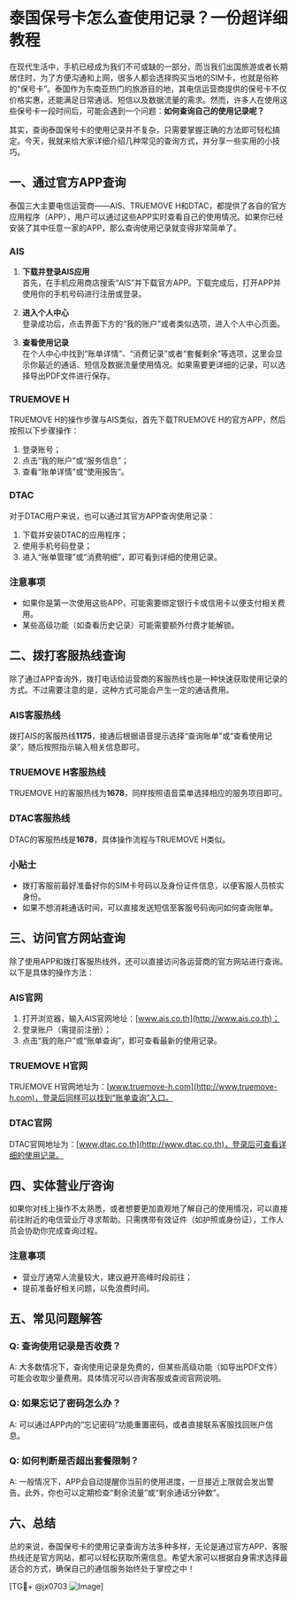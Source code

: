 # 泰国保号卡怎么查使用记录？一份超详细教程

在现代生活中，手机已经成为我们不可或缺的一部分，而当我们出国旅游或者长期居住时，为了方便沟通和上网，很多人都会选择购买当地的SIM卡，也就是俗称的“保号卡”。泰国作为东南亚热门的旅游目的地，其电信运营商提供的保号卡不仅价格实惠，还能满足日常通话、短信以及数据流量的需求。然而，许多人在使用这些保号卡一段时间后，可能会遇到一个问题：**如何查询自己的使用记录呢？**

其实，查询泰国保号卡的使用记录并不复杂，只需要掌握正确的方法即可轻松搞定。今天，我就来给大家详细介绍几种常见的查询方式，并分享一些实用的小技巧。

## 一、通过官方APP查询

泰国三大主要电信运营商——AIS、TRUEMOVE H和DTAC，都提供了各自的官方应用程序（APP），用户可以通过这些APP实时查看自己的使用情况。如果你已经安装了其中任意一家的APP，那么查询使用记录就变得非常简单了。

### AIS
1. **下载并登录AIS应用**  
   首先，在手机应用商店搜索“AIS”并下载官方APP。下载完成后，打开APP并使用你的手机号码进行注册或登录。
   
2. **进入个人中心**  
   登录成功后，点击界面下方的“我的账户”或者类似选项，进入个人中心页面。
   
3. **查看使用记录**  
   在个人中心中找到“账单详情”、“消费记录”或者“套餐剩余”等选项，这里会显示你最近的通话、短信及数据流量使用情况。如果需要更详细的记录，可以选择导出PDF文件进行保存。

### TRUEMOVE H
TRUEMOVE H的操作步骤与AIS类似，首先下载TRUEMOVE H的官方APP，然后按照以下步骤操作：
1. 登录账号；
2. 点击“我的账户”或“服务信息”；
3. 查看“账单详情”或“使用报告”。

### DTAC
对于DTAC用户来说，也可以通过其官方APP查询使用记录：
1. 下载并安装DTAC的应用程序；
2. 使用手机号码登录；
3. 进入“账单管理”或“消费明细”，即可看到详细的使用记录。

### 注意事项
- 如果你是第一次使用这些APP，可能需要绑定银行卡或信用卡以便支付相关费用。
- 某些高级功能（如查看历史记录）可能需要额外付费才能解锁。

## 二、拨打客服热线查询

除了通过APP查询外，拨打电话给运营商的客服热线也是一种快速获取使用记录的方式。不过需要注意的是，这种方式可能会产生一定的通话费用。

### AIS客服热线
拨打AIS的客服热线**1175**，接通后根据语音提示选择“查询账单”或“查看使用记录”，随后按照指示输入相关信息即可。

### TRUEMOVE H客服热线
TRUEMOVE H的客服热线为**1678**，同样按照语音菜单选择相应的服务项目即可。

### DTAC客服热线
DTAC的客服热线是**1678**，具体操作流程与TRUEMOVE H类似。

### 小贴士
- 拨打客服前最好准备好你的SIM卡号码以及身份证件信息，以便客服人员核实身份。
- 如果不想消耗通话时间，可以直接发送短信至客服号码询问如何查询账单。

## 三、访问官方网站查询

除了使用APP和拨打客服热线外，还可以直接访问各运营商的官方网站进行查询。以下是具体的操作方法：

### AIS官网
1. 打开浏览器，输入AIS官网地址：[www.ais.co.th](http://www.ais.co.th)；
2. 登录账户（需提前注册）；
3. 点击“我的账户”或“账单查询”，即可查看最新的使用记录。

### TRUEMOVE H官网
TRUEMOVE H官网地址为：[www.truemove-h.com](http://www.truemove-h.com)，登录后同样可以找到“账单查询”入口。

### DTAC官网
DTAC官网地址为：[www.dtac.co.th](http://www.dtac.co.th)，登录后可查看详细的使用记录。

## 四、实体营业厅咨询

如果你对线上操作不太熟悉，或者想要更加直观地了解自己的使用情况，可以直接前往附近的电信营业厅寻求帮助。只需携带有效证件（如护照或身份证），工作人员会协助你完成查询过程。

### 注意事项
- 营业厅通常人流量较大，建议避开高峰时段前往；
- 提前准备好相关问题，以免浪费时间。

## 五、常见问题解答

### Q: 查询使用记录是否收费？
A: 大多数情况下，查询使用记录是免费的，但某些高级功能（如导出PDF文件）可能会收取少量费用。具体情况可以咨询客服或查阅官网说明。

### Q: 如果忘记了密码怎么办？
A: 可以通过APP内的“忘记密码”功能重置密码，或者直接联系客服找回账户信息。

### Q: 如何判断是否超出套餐限制？
A: 一般情况下，APP会自动提醒你当前的使用进度，一旦接近上限就会发出警告。此外，你也可以定期检查“剩余流量”或“剩余通话分钟数”。

## 六、总结

总的来说，泰国保号卡的使用记录查询方法多种多样，无论是通过官方APP、客服热线还是官方网站，都可以轻松获取所需信息。希望大家可以根据自身需求选择最适合的方式，确保自己的通信服务始终处于掌控之中！

[TG💪+ @jx0703 ![Image](https://github.com/user-attachments/assets/dbca1d08-cadb-493c-b0ec-ad6f7a83f270)]